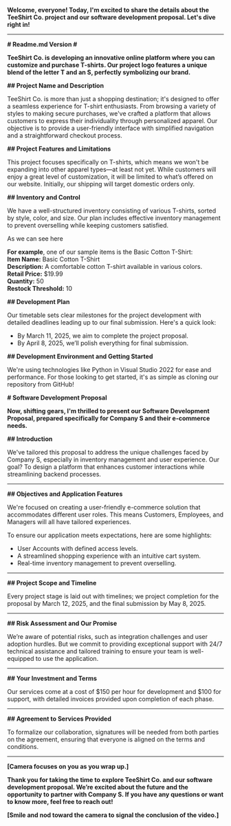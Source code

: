 
**Welcome, everyone! Today, I'm excited to share the details about the TeeShirt Co. project and our software development proposal. Let's dive right in!**

---

**# Readme.md Version #**

**TeeShirt Co. is developing an innovative online platform where you can customize and purchase T-shirts. Our project logo features a unique blend of the letter T and an S, perfectly symbolizing our brand.**


**## Project Name and Description**

TeeShirt Co. is more than just a shopping destination; it's designed to offer a seamless experience for T-shirt enthusiasts. From browsing a variety of styles to making secure purchases, we've crafted a platform that allows customers to express their individuality through personalized apparel. Our objective is to provide a user-friendly interface with simplified navigation and a straightforward checkout process.


**## Project Features and Limitations**

This project focuses specifically on T-shirts, which means we won't be expanding into other apparel types—at least not yet. While customers will enjoy a great level of customization, it will be limited to what’s offered on our website. Initially, our shipping will target domestic orders only.


**## Inventory and Control**

We have a well-structured inventory consisting of various T-shirts, sorted by style, color, and size. Our plan includes effective inventory management to prevent overselling while keeping customers satisfied. 

As we can see here

**For example**, one of our sample items is the Basic Cotton T-Shirt:  
**Item Name:** Basic Cotton T-Shirt  
**Description:** A comfortable cotton T-shirt available in various colors.  
**Retail Price:** $19.99  
**Quantity:** 50  
**Restock Threshold:** 10  



**## Development Plan**

Our timetable sets clear milestones for the project development with detailed deadlines leading up to our final submission. Here's a quick look:  
- By March 11, 2025, we aim to complete the project proposal.  
- By April 8, 2025, we’ll polish everything for final submission.


**## Development Environment and Getting Started**

We're using technologies like Python in Visual Studio 2022 for ease and performance. For those looking to get started, it's as simple as cloning our repository from GitHub!





**# Software Development Proposal**

**Now, shifting gears, I'm thrilled to present our Software Development Proposal, prepared specifically for Company S and their e-commerce needs.**


**## Introduction**

We've tailored this proposal to address the unique challenges faced by Company S, especially in inventory management and user experience. Our goal? To design a platform that enhances customer interactions while streamlining backend processes.

---

**## Objectives and Application Features**

We're focused on creating a user-friendly e-commerce solution that accommodates different user roles. This means Customers, Employees, and Managers will all have tailored experiences.  

To ensure our application meets expectations, here are some highlights:
- User Accounts with defined access levels.
- A streamlined shopping experience with an intuitive cart system.
- Real-time inventory management to prevent overselling.

---

**## Project Scope and Timeline**

Every project stage is laid out with timelines; we project completion for the proposal by March 12, 2025, and the final submission by May 8, 2025.

---

**## Risk Assessment and Our Promise**

We’re aware of potential risks, such as integration challenges and user adoption hurdles. But we commit to providing exceptional support with 24/7 technical assistance and tailored training to ensure your team is well-equipped to use the application.

---

**## Your Investment and Terms**

Our services come at a cost of $150 per hour for development and $100 for support, with detailed invoices provided upon completion of each phase.

---

**## Agreement to Services Provided**

To formalize our collaboration, signatures will be needed from both parties on the agreement, ensuring that everyone is aligned on the terms and conditions.

---

**[Camera focuses on you as you wrap up.]**

**Thank you for taking the time to explore TeeShirt Co. and our software development proposal. We’re excited about the future and the opportunity to partner with Company S. If you have any questions or want to know more, feel free to reach out!** 

**[Smile and nod toward the camera to signal the conclusion of the video.]** 

